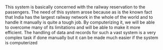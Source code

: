  This system is basically concerned with the railway reservation to the passengers. The need of 
this system arose because as is the known fact that India has the largest railway network in the 
whole of the world and to handle it manually is quite a tough job. By computerizing it, we will be 
able to overcome many of its limitations and will be able to make it more efficient. The handling of 
data and records for such a vast system is a very complex task if done manually but it can be made 
much easier if the system is computerized
